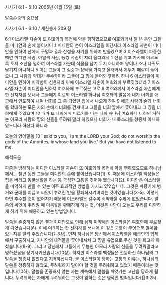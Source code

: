 사사기 6:1 - 6:10 
2005년 01월 15일 (토)

말씀존중의 중요성



사사기 6:1 - 6:10 / 새찬송가 209 장


6:1 이스라엘 자손이 또 여호와의 목전에 악을 행하였으므로 여호와께서 칠 년 동안 그들을 미디안의 손에 붙이시니 2 미디안의 손이 이스라엘을 이긴지라 이스라엘 자손이 미디안을 인하여 산에서 구멍과 굴과 산성을 자기를 위하여 만들었으며 3 이스라엘이 파종한 때면 미디안 사람, 아말렉 사람, 동방 사람이 치러 올라와서 4 진을 치고 가사에 이르도록 토지 소산을 멸하여 이스라엘 가운데 식물을 남겨 두지 아니하며 양이나 소나 나귀도 남기지 아니하니 5 이는 그들이 그 짐승과 장막을 가지고 올라와서 메뚜기 떼같이 들어오니 그 사람과 약대가 무수함이라 그들이 그 땅에 들어와 멸하려 하니 6 이스라엘이 미디안을 인하여 미약함이 심한지라 이에 이스라엘 자손이 여호와께 부르짖었더라 7 이스라엘 자손이 미디안을 인하여 여호와께 부르짖은 고로 8 여호와께서 이스라엘 자손에게 한 선지자를 보내사 그들에게 이르되 이스라엘 하나님 여호와의 말씀에 내가 너희를 애굽에서 인도하여 내며 너희를 그 종 되었던 집에서 나오게 하여 9 애굽 사람의 손과 너희를 학대하는 모든 자의 손에서 너희를 건져내고 그들을 너희 앞에서 쫓아내고 그 땅을 너희에게 주었으며 10 내가 또 너희에게 이르기를 나는 너희 하나님 여호와니 너희의 거하는 아모리 사람의 땅의 신들을 두려워 말라 하였으나 너희가 내 목소리를 청종치 아니하였느니라 하셨다 하니라 

오늘의 영어말씀
10 I said to you, 'I am the LORD your God; do not worship the gods of the Amorites, in whose land you live.' But you have not listened to me.

해석도움





파종을 방해하는 미디안
이스라엘 자손이 또 여호와의 목전에 악을 행하였으므로 하나님께서는 칠년 동안 그들을 미디안의 손에 붙이셨습니다(1). 이 때문에 이스라엘 백성들은 집을 버리고 동굴생활을 하는 등 극심한 고통을 겪어야 했습니다(2). 미디안은 이스라엘을 미약하게 만들 수 있는 아주 효과적인 방법을 가지고 있었습니다. 그것은 파종기에 병거와 군대를 이끌고 씨앗이 뿌려진 밭을 황폐화시켜버리는 것이었습니다(3-5). 이렇게 하면 추수할 것이 없어지기 때문에 이스라엘은 갈수록 쇠약해질 수밖에 없었습니다. 말씀의 씨앗이 뿌려질 때 마음밭을 황폐하게 하는 것, 이것은 사단이 오늘도 우리를 미약하게 하기 위해 애용하고 있는 방법입니다.   

말씀을 존중하지 않은 결과
미디안으로 인해 심히 미약해진 이스라엘은 여호와께 부르짖게 되었습니다(6). 이에 여호와는 한 선지자를 보내어 이 같은 고통이 무엇으로 말미암았는지를 알려 주었습니다(7-8상). 먼저 하나님은 당신께서 이스라엘을 애굽인의 압제에서 구출하시고, 가나안의 대적들을 쫓아내셔서 그 땅을 유업으로 주신 것을 회고케 하셨습니다(8-9). 그리고 당신께서 그들에게 무능한 아모리 사람의 신들을 두려워말라고 명하셨음을 상기시키셨습니다(10상). 하지만 이스라엘 백성들은 전능하신 하나님의 그 말씀을 청종치 않았다고 지적하십니다. 곧 이스라엘이 당하는 고통의 이유는, 하나님의 말씀을 청종하지 않았고, 두려워하지 말아야 할 것을 두려워하고 있었기 때문이라는 것입니다(10하). 말씀을 존중하지 않는 자는 계속해서 말씀을 빼앗기는 고난을 당하게 됩니다. 두려워하는 자에게 두려워하는 그것이 임하는 것은 영적인 법칙입니다(욥3:25).